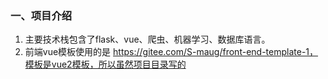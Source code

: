 ### 一、项目介绍
1. 主要技术栈包含了flask、vue、爬虫、机器学习、数据库语言。
2. 前端vue模板使用的是 https://gitee.com/S-maug/front-end-template-1，模板是vue2模板，所以虽然项目目录写的